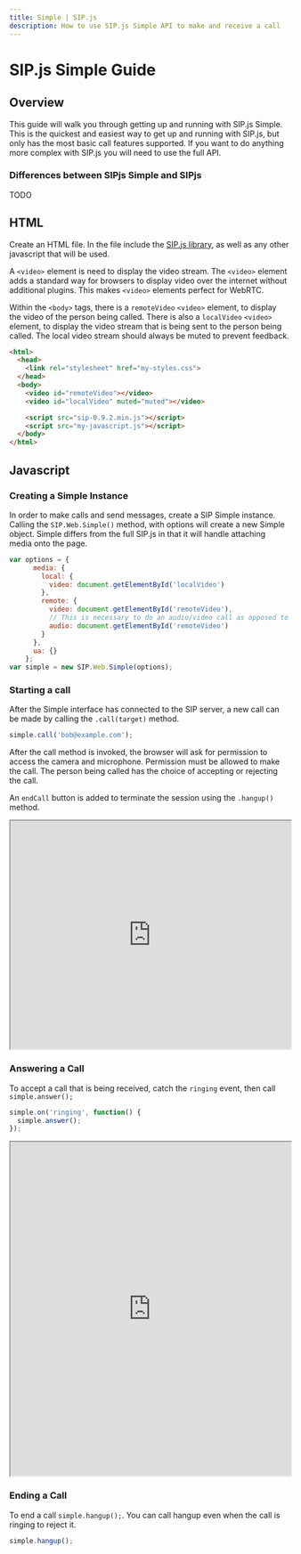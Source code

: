 ```yaml
---
title: Simple | SIP.js
description: How to use SIP.js Simple API to make and receive a call
---
```


# SIP.js Simple Guide

## Overview

This guide will walk you through getting up and running with SIP.js Simple. This is the quickest and easiest way to get up and running with SIP.js, but only has the most basic call features supported. If you want to do anything more complex with SIP.js you will need to use the full API.

### Differences between SIPjs Simple and SIPjs

 TODO

## HTML

Create an HTML file. In the file include the [SIP.js library](/download/), as well as any other javascript that will be used.

A `<video>` element is need to display the video stream.  The `<video>` element adds a standard way for browsers to display video over the internet without additional plugins. This makes `<video>` elements perfect for WebRTC.

Within the `<body>` tags, there is a `remoteVideo` `<video>` element, to display the video of the person being called.  There is also a `localVideo` `<video>` element, to display the video stream that is being sent to the person being called.  The local video stream should always be muted to prevent feedback.

~~~html
<html>
  <head>
    <link rel="stylesheet" href="my-styles.css">
  </head>
  <body>
    <video id="remoteVideo"></video>
    <video id="localVideo" muted="muted"></video>

    <script src="sip-0.9.2.min.js"></script>
    <script src="my-javascript.js"></script>
  </body>
</html>
~~~

## Javascript

### Creating a Simple Instance

In order to make calls and send messages, create a SIP Simple instance.  Calling the `SIP.Web.Simple()` method, with options will create a new Simple object. Simple differs from the full SIP.js in that it will handle attaching media onto the page.

~~~javascript
var options = {
      media: {
        local: {
          video: document.getElementById('localVideo')
        },
        remote: {
          video: document.getElementById('remoteVideo'),
          // This is necessary to do an audio/video call as opposed to just a video call
          audio: document.getElementById('remoteVideo')
        }
      },
      ua: {}
    };
var simple = new SIP.Web.Simple(options);
~~~

### Starting a call

After the Simple interface has connected to the SIP server, a new call can be made by calling the `.call(target)` method.

~~~javascript
simple.call('bob@example.com');
~~~

After the call method is invoked, the browser will ask for permission to access the camera and microphone.  Permission must be allowed to make the call.  The person being called has the choice of accepting or rejecting the call.

An `endCall` button is added to terminate the session using the `.hangup()` method.

<iframe
  style="width: 100%; height: 410px"
  src="https://jsfiddle.net/OnSIP/W93H6/embedded/js,html,css,result/">
</iframe>

### Answering a Call

To accept a call that is being received, catch the `ringing` event, then call `simple.answer();`

~~~javascript
simple.on('ringing', function() {
  simple.answer();
});
~~~

<iframe
  style="width: 100%; height: 600px"
  src="https://jsfiddle.net/OnSIP/vW7Lw/embedded/js,html,css,result/">
</iframe>

### Ending a Call

To end a call `simple.hangup();`. You can call hangup even when the call is ringing to reject it.

~~~javascript
simple.hangup();
~~~

